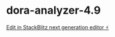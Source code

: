 # dora-analyzer-4.9

[Edit in StackBlitz next generation editor ⚡️](https://stackblitz.com/~/github.com/CrtoContador11/dora-analyzer-4.9)